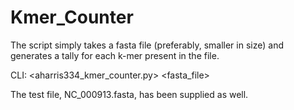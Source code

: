 # Kmer_Counter

The script simply takes a fasta file (preferably, smaller in size) and generates a tally for each k-mer present in the file. 

CLI: <aharris334_kmer_counter.py> <kmer-length-n> <fasta_file>

The test file, NC_000913.fasta, has been supplied as well. 